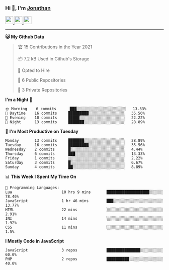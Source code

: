 ### Hi 👋, I'm [Jonathan](https://jonathan-d.ch) 


<p>
  <a href="https://www.twitter.com/redkill2108">
    <img src="https://img.shields.io/badge/twitter-%231DA1F2.svg?&style=for-the-badge&logo=twitter&logoColor=white" height=25>
  </a>
  <a href="https://www.linkedin.com/in/jdebetaz">
    <img src="https://img.shields.io/badge/linkedin-%230077B5.svg?&style=for-the-badge&logo=linkedin&logoColor=white" height=25>
  </a>
  <a href="https://www.instagram.com/jdebetaz/">
    <img src="https://img.shields.io/badge/instagram-%23E4405F.svg?&style=for-the-badge&logo=instagram&logoColor=white" height=25>
  </a>
</p>

-------

<!--START_SECTION:waka-->
**🐱 My Github Data** 

> 🏆 15 Contributions in the Year 2021
 > 
> 📦 7.2 kB Used in Github's Storage 
 > 
> 💼 Opted to Hire
 > 
> 📜 6 Public Repositories 
 > 
> 🔑 3 Private Repositories  
 > 
**I'm a Night 🦉** 

```text
🌞 Morning    6 commits      ███░░░░░░░░░░░░░░░░░░░░░░   13.33% 
🌆 Daytime    16 commits     █████████░░░░░░░░░░░░░░░░   35.56% 
🌃 Evening    10 commits     █████░░░░░░░░░░░░░░░░░░░░   22.22% 
🌙 Night      13 commits     ███████░░░░░░░░░░░░░░░░░░   28.89%

```
📅 **I'm Most Productive on Tuesday** 

```text
Monday       13 commits     ███████░░░░░░░░░░░░░░░░░░   28.89% 
Tuesday      16 commits     █████████░░░░░░░░░░░░░░░░   35.56% 
Wednesday    2 commits      █░░░░░░░░░░░░░░░░░░░░░░░░   4.44% 
Thursday     6 commits      ███░░░░░░░░░░░░░░░░░░░░░░   13.33% 
Friday       1 commits      ░░░░░░░░░░░░░░░░░░░░░░░░░   2.22% 
Saturday     3 commits      █░░░░░░░░░░░░░░░░░░░░░░░░   6.67% 
Sunday       4 commits      ██░░░░░░░░░░░░░░░░░░░░░░░   8.89%

```


📊 **This Week I Spent My Time On** 

```text
💬 Programming Languages: 
Lua                      10 hrs 9 mins       ███████████████████░░░░░░   78.46% 
JavaScript               1 hr 46 mins        ███░░░░░░░░░░░░░░░░░░░░░░   13.77% 
HTML                     22 mins             ░░░░░░░░░░░░░░░░░░░░░░░░░   2.91% 
INI                      14 mins             ░░░░░░░░░░░░░░░░░░░░░░░░░   1.92% 
CSS                      11 mins             ░░░░░░░░░░░░░░░░░░░░░░░░░   1.5%

```

**I Mostly Code in JavaScript** 

```text
JavaScript               3 repos             ███████████████░░░░░░░░░░   60.0% 
PHP                      2 repos             ██████████░░░░░░░░░░░░░░░   40.0%

```



<!--END_SECTION:waka-->
